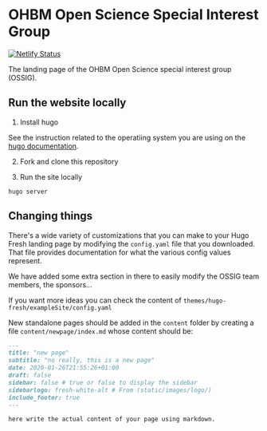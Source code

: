 # OHBM Open Science Special Interest Group

[![Netlify Status](https://api.netlify.com/api/v1/badges/29ccff18-6595-4078-8f08-f20f482ec9eb/deploy-status)](https://app.netlify.com/sites/ossig/deploys)

The landing page of the OHBM Open Science special interest group (OSSIG).

## Run the website locally

1. Install hugo

See the instruction related to the operatiing system you are using on the [hugo documentation](https://gohugo.io/getting-started/installing/).

2. Fork and clone this repository

3. Run the site locally
```
hugo server
```

## Changing things
There's a wide variety of customizations that you can make to your Hugo Fresh landing page by modifying the `config.yaml` file that you downloaded. That file provides documentation for what the various config values represent.

We have added some extra section in there to easily modify the OSSIG team members, the sponsors...

If you want more ideas you can check the content of `themes/hugo-fresh/exampleSite/config.yaml`

New standalone pages should be added in the `content` folder by creating a file `content/newpage/index.md` whose content should be:

```markdown
---
title: "new page"
subtitle: "no really, this is a new page"
date: 2020-01-26T21:55:26+01:00
draft: false
sidebar: false # true or false to display the sidebar
sidebarlogo: fresh-white-alt # From (static/images/logo/)
include_footer: true
---

here write the actual content of your page using markdown.

```
